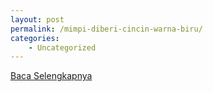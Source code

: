 ```yaml
---
layout: post
permalink: /mimpi-diberi-cincin-warna-biru/
categories:
    - Uncategorized
---
```


[Baca Selengkapnya](/02)